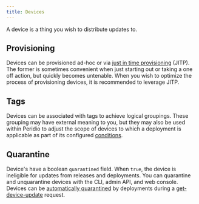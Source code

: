 ```yaml
---
title: Devices
---
```


A device is a thing you wish to distribute updates to.

## Provisioning

Devices can be provisioned ad-hoc or via [just in time provisioning](just-in-time-provisioning) (JITP). The former is sometimes convenient when just starting out or taking a one off action, but quickly becomes untenable. When you wish to optimize the process of provisioning devices, it is recommended to leverage JITP.

## Tags

Devices can be associated with tags to achieve logical groupings. These grouping may have external meaning to you, but they may also be used within Peridio to adjust the scope of devices to which a deployment is applicable as part of its configured [conditions](deployments#tags).

## Quarantine

Device's have a boolean `quarantined` field. When `true`, the device is ineligible for updates from releases and deployments. You can quarantine and unquarantine devices with the CLI, admin API, and web console. Devices can be [automatically quarantined](/reference/deployments#automatic-quarantines) by deployments during a [get-device-update](/device-api#devices/operation/get-device-update) request.
